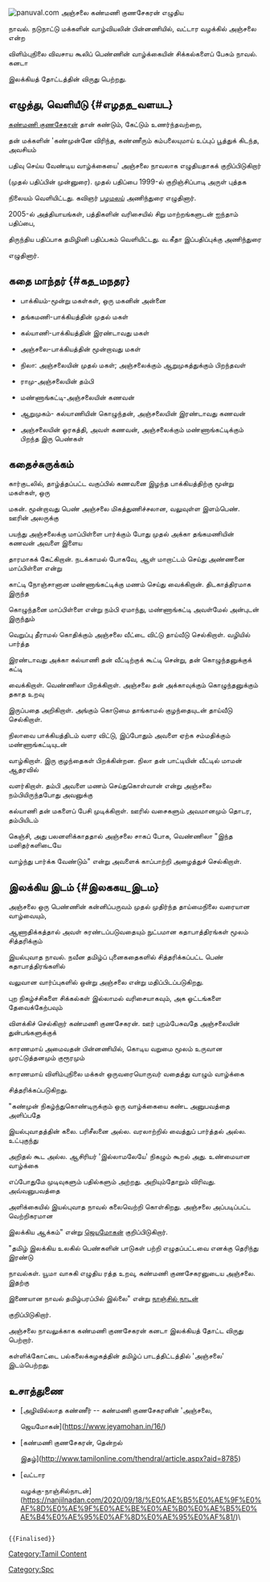 ![panuval.com](Anjalai.jpg "panuval.com") அஞ்சலை கண்மணி குணசேகரன் எழுதிய
நாவல். நடுநாட்டு மக்களின் வாழ்வியலின் பின்னணியில், வட்டார வழக்கில் அஞ்சலை என்ற
விளிம்புநிலை விவசாய கூலிப் பெண்ணின் வாழ்க்கையின் சிக்கல்களைப் பேசும் நாவல். கனடா
இலக்கியத் தோட்டத்தின் விருது பெற்றது.

## எழுத்து, வெளியீடு {#எழதத_வளயட}

[கண்மணி குணசேகரன்](கண்மணி_குணசேகரன் "wikilink") தான் கண்டும், கேட்டும் உணர்ந்தவற்றை,
தன் மக்களின் \'கண்முன்னே விரிந்த, கண்ணீரும் கம்பலையுமாய் உப்புப் பூத்துக் கிடந்த, அவசியம்
பதிவு செய்ய வேண்டிய வாழ்க்கையை\' அஞ்சலை நாவலாக எழுதியதாகக் குறிப்பிடுகிறார்
(முதல் பதிப்பின் முன்னுரை). முதல் பதிப்பை 1999-ல் குறிஞ்சிப்பாடி அருள் புத்தக
நிலையம் வெளியிட்டது. கவிஞர் [பழமலய்](பழமலய் "wikilink") அணிந்துரை எழுதினார்.
2005-ல் அத்தியாயங்கள், பத்திகளின் வரிசையில் சிறு மாற்றங்களுடன் ஐந்தாம் பதிப்பை,
திருந்திய பதிப்பாக தமிழினி பதிப்பகம் வெளியிட்டது. வ.கீதா இப்பதிப்புக்கு அணிந்துரை
எழுதினார்.

## கதை மாந்தர் {#கத_மநதர}

-   பாக்கியம்-மூன்று மகள்கள், ஒரு மகனின் அன்னை
-   தங்கமணி-பாக்கியத்தின் முதல் மகள்
-   கல்யாணி-பாக்கியத்தின் இரண்டாவது மகள்
-   அஞ்சலை-பாக்கியத்தின் மூன்றாவது மகள்
-   நிலா: அஞ்சலையின் முதல் மகள்; அஞ்சலைக்கும் ஆறுமுகத்துக்கும் பிறந்தவள்
-   ராமு-அஞ்சலையின் தம்பி
-   மண்ணாங்கட்டி-அஞ்சலையின் கணவன்
-   ஆறுமுகம்- கல்யாணியின் கொழுந்தன், அஞ்சலையின் இரண்டாவது கணவன்
-   அஞ்சலையின் ஓரகத்தி, அவள் கணவன், அஞ்சலைக்கும் மண்ணாங்கட்டிக்கும் பிறந்த இரு பெண்கள்

## கதைச்சுருக்கம்

கார்குடலில், தாழ்த்தப்பட்ட வகுப்பில் கணவனை இழந்த பாக்கியத்திற்கு மூன்று மகள்கள், ஒரு
மகன். மூன்றாவது பெண் அஞ்சலை மிகத்துணிச்சலான, வலுவுள்ள இளம்பெண். ஊரின் அலருக்கு
பயந்து அஞ்சலைக்கு மாப்பிள்ளை பார்க்கும் போது முதல் அக்கா தங்கமணியின் கணவன் அவளை இளைய
தாரமாகக் கேட்கிறான். நடக்காமல் போகவே, ஆள் மாறாட்டம் செய்து அண்ணனை மாப்பிள்ளை என்று
காட்டி நோஞ்சானான மண்ணாங்கட்டிக்கு மணம் செய்து வைக்கிறான். திடகாத்திரமாக இருந்த
கொழுந்தனை மாப்பிள்ளை என்று நம்பி ஏமாந்து, மண்ணாங்கட்டி அவள்மேல் அன்புடன் இருந்தும்
வெறுப்பு தீராமல் கொதிக்கும் அஞ்சலை வீட்டை விட்டு தாய்வீடு செல்கிறாள். வழியில் பார்த்த
இரண்டாவது அக்கா கல்யாணி தன் வீட்டிற்குக் கூட்டி சென்று, தன் கொழுந்தனுக்குக் கட்டி
வைக்கிறாள். வெண்ணிலா பிறக்கிறாள். அஞ்சலை தன் அக்காவுக்கும் கொழுந்தனுக்கும் தகாத உறவு
இருப்பதை அறிகிறாள். அங்கும் கொடுமை தாங்காமல் குழந்தையுடன் தாய்வீடு செல்கிறாள்.
நிலாவை பாக்கியத்திடம் வளர விட்டு, இப்போதும் அவளை ஏற்க சம்மதிக்கும் மண்ணாங்கட்டியுடன்
வாழ்கிறாள். இரு குழந்தைகள் பிறக்கின்றன. நிலா தன் பாட்டியின் வீட்டில் மாமன் ஆதரவில்
வளர்கிறாள். தம்பி அவளை மணம் செய்துகொள்வான் என்று அஞ்சலை நம்பியிருந்தபோது அவனுக்கு
கல்யாணி தன் மகளைப் பேசி முடிக்கிறாள். ஊரில் வசைகளும் அவமானமும் தொடர, தம்பியிடம்
கெஞ்சி, அது பலனளிக்காததால் அஞ்சலை சாகப் போக, வெண்ணிலா \"இந்த மனிதர்களிடையே
வாழ்ந்து பார்க்க வேண்டும்\" என்று அவளைக் காப்பாற்றி அழைத்துச் செல்கிறாள்.

## இலக்கிய இடம் {#இலககய_இடம}

அஞ்சலை ஒரு பெண்ணின் கன்னிப்பருவம் முதல் முதிர்ந்த தாய்மைநிலை வரையான வாழ்வையும்,
ஆணாதிக்கத்தால் அவள் சுரண்டப்படுவதையும் நுட்பமான கதாபாத்திரங்கள் மூலம் சித்தரிக்கும்
இயல்புவாத நாவல். நவீன தமிழ்ப் புனைகதைகளில் சித்தரிக்கப்பட்ட பெண் கதாபாத்திரங்களில்
வலுவான வார்ப்புகளில் ஒன்று அஞ்சலை என்று மதிப்பிடப்படுகிறது.

புற நிகழ்ச்சிகளை சிக்கல்கள் இல்லாமல் வரிசையாகவும், அக ஓட்டங்களை தேவைக்கேற்பவும்
விளக்கிச் செல்கிறார் கண்மணி குணசேகரன். ஊர் புறம்பேசுவதே அஞ்சலையின் துன்பங்களுக்குக்
காரணமாய் அமைவதன் பின்னணியில், கொடிய வறுமை மூலம் உருவான முரட்டுத்தனமும் குரூரமும்
காரணமாய் விளிம்புநிலை மக்கள் ஒருவரையொருவர் வதைத்து வாழும் வாழ்க்கை
சித்தரிக்கப்படுகிறது.

\"கண்முன் நிகழ்ந்துகொண்டிருக்கும் ஒரு வாழ்க்கையை கண்ட அனுபவத்தை அளிப்பதே
இயல்புவாதத்தின் கலை. பரிசீலனை அல்ல. வரலாற்றில் வைத்துப் பார்த்தல் அல்ல. உட்புகுந்து
அறிதல் கூட அல்ல. ஆசிரியர் 'இல்லாமலேயே' நிகழும் கூறல் அது. உண்மையான வாழ்க்கை
எப்போதுமே முடிவுகளும் பதில்களும் அற்றது. அறியும்தோறும் விரிவது. அவ்வனுபவத்தை
அளிக்கையில் இயல்புவாத நாவல் கலைவெற்றி கொள்கிறது. அஞ்சலை அப்படிப்பட்ட வெற்றிகரமான
இலக்கிய ஆக்கம்\" என்று [ஜெயமோகன்](ஜெயமோகன் "wikilink") குறிப்பிடுகிறார்.

\"தமிழ் இலக்கிய உலகில் பெண்களின் பாடுகள் பற்றி எழுதப்பட்டவை எனக்கு தெரிந்து இரண்டு
நாவல்கள். யூமா வாசுகி எழுதிய ரத்த உறவு, கண்மணி குணசேகரனுடைய அஞ்சலை. இதற்கு
இணையான நாவல் தமிழ்பரப்பில் இல்லை\" என்று [நாஞ்சில் நாடன்](நாஞ்சில்_நாடன் "wikilink")
குறிப்பிடுகிறார்.

அஞ்சலை நாவலுக்காக கண்மணி குணசேகரன் கனடா இலக்கியத் தோட்ட விருது பெற்றார்.
கள்ளிக்கோட்டை பல்கலைக்கழகத்தின் தமிழ்ப் பாடத்திட்டத்தில் \'அஞ்சலை\' இடம்பெற்றது.

## உசாத்துணை

-   [அழிவில்லாத கண்ணீர் -- கண்மணி குணசேகரனின் 'அஞ்சலை,
    ஜெயமோகன்](https://www.jeyamohan.in/16/)
-   [கண்மணி குணசேகரன், தென்றல்
    இதழ்](http://www.tamilonline.com/thendral/article.aspx?aid=8785)
-   [வட்டார
    வழக்கு-நாஞ்சில்நாடன்](https://nanjilnadan.com/2020/09/18/%E0%AE%B5%E0%AE%9F%E0%AF%8D%E0%AE%9F%E0%AE%BE%E0%AE%B0%E0%AE%B5%E0%AE%B4%E0%AE%95%E0%AF%8D%E0%AE%95%E0%AF%81/)\

```{=mediawiki}
{{Finalised}}
```
[Category:Tamil Content](Category:Tamil_Content "wikilink")
[Category:Spc](Category:Spc "wikilink")
